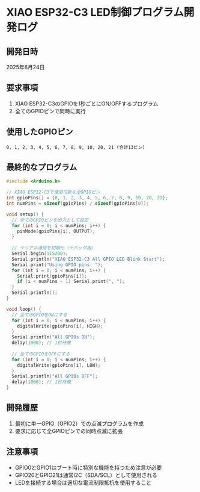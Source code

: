 # XIAO ESP32-C3 LED制御プログラム開発ログ

## 開発日時
2025年8月24日

## 要求事項
1. XIAO ESP32-C3のGPIOを1秒ごとにON/OFFするプログラム
2. 全てのGPIOピンで同時に実行

## 使用したGPIOピン
```
0, 1, 2, 3, 4, 5, 6, 7, 8, 9, 10, 20, 21 (合計13ピン)
```

## 最終的なプログラム
```cpp
#include <Arduino.h>

// XIAO ESP32-C3で使用可能な全GPIOピン
int gpioPins[] = {0, 1, 2, 3, 4, 5, 6, 7, 8, 9, 10, 20, 21};
int numPins = sizeof(gpioPins) / sizeof(gpioPins[0]);

void setup() {
  // 全てのGPIOピンを出力として設定
  for (int i = 0; i < numPins; i++) {
    pinMode(gpioPins[i], OUTPUT);
  }
  
  // シリアル通信を初期化（デバッグ用）
  Serial.begin(115200);
  Serial.println("XIAO ESP32-C3 All GPIO LED Blink Start");
  Serial.print("Using GPIO pins: ");
  for (int i = 0; i < numPins; i++) {
    Serial.print(gpioPins[i]);
    if (i < numPins - 1) Serial.print(", ");
  }
  Serial.println();
}

void loop() {
  // 全てのGPIOをONにする
  for (int i = 0; i < numPins; i++) {
    digitalWrite(gpioPins[i], HIGH);
  }
  Serial.println("All GPIOs ON");
  delay(1000); // 1秒待機
  
  // 全てのGPIOをOFFにする
  for (int i = 0; i < numPins; i++) {
    digitalWrite(gpioPins[i], LOW);
  }
  Serial.println("All GPIOs OFF");
  delay(1000); // 1秒待機
}
```

## 開発履歴
1. 最初に単一GPIO（GPIO2）での点滅プログラムを作成
2. 要求に応じて全GPIOピンでの同時点滅に拡張

## 注意事項
- GPIO0とGPIO1はブート時に特別な機能を持つため注意が必要
- GPIO20とGPIO21は通常I2C（SDA/SCL）として使用される
- LEDを接続する場合は適切な電流制限抵抗を使用すること
